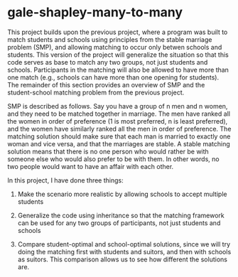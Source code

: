 # gale-shapley-many-to-many

This project builds upon the previous project, where a program was built to match students and schools using principles from the stable marriage problem (SMP), and allowing matching to occur only betwen schools and students. This version of the project will generalize the situation so that this code serves as base to match any two groups, not just students and schools. Participants in the matching will also be allowed to have more than one match (e.g., schools can have more than one opening for students). The remainder of this section provides an overview of SMP and the student-school matching problem from the previous project.

SMP is described as follows. Say you have a group of n men and n women, and they need to be matched together in marriage. The men have ranked all the women in order of preference (1 is most preferred, n is least preferred), and the women have similarly ranked all the men in order of preference. The matching solution should make sure that each man is married to exactly one woman and vice versa, and that the marriages are stable. A stable matching solution means that there is no one person who would rather be with someone else who would also prefer to be with them. In other words, no two people would want to have an affair with each other.

In this project, I have done three things:

  1. Make the scenario more realistic by allowing schools to accept 
  multiple students

  2. Generalize the code using inheritance so that the matching 
  framework can be used for any two groups of participants, not just 
  students and schools
  
  3. Compare student-optimal and school-optimal solutions, since we will
  try doing the matching first with students and suitors, and then with
  schools as suitors. This comparison allows us to see how different the
  solutions are. 

